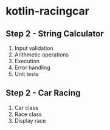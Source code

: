 # kotlin-racingcar

## Step 2 - String Calculator
1. Input validation
2. Arithmetic operations
3. Execution
4. Error handling
5. Unit tests

## Step 2 - Car Racing
1. Car class
2. Race class
3. Display race
